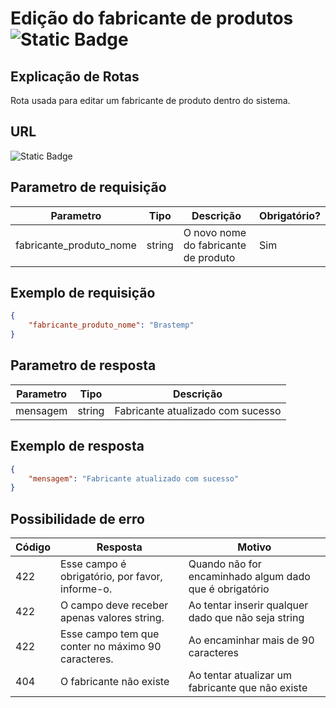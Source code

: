 # Edição do fabricante de produtos ![Static Badge](https://img.shields.io/badge/Rota_autenticada-49CC90)

## Explicação de Rotas

Rota usada para editar um fabricante de produto dentro do sistema.

## URL

![Static Badge](https://img.shields.io/badge/PUT-%2Fapi%2Fv1%2Ffabricante__produto%2Ffabricante%2Fedicao%2F{id}-%23FCA130)

## Parametro de requisição

| Parametro               | Tipo   | Descrição                            | Obrigatório? |
|-------------------------|--------|--------------------------------------|--------------|
| fabricante_produto_nome | string | O novo nome do fabricante de produto | Sim          |

## Exemplo de requisição

```json
{
    "fabricante_produto_nome": "Brastemp"
}
```

## Parametro de resposta

| Parametro | Tipo   | Descrição                         |
|-----------|--------|-----------------------------------|
| mensagem  | string | Fabricante atualizado com sucesso |

## Exemplo de resposta

```json
{
    "mensagem": "Fabricante atualizado com sucesso"
}
```

## Possibilidade de erro

| Código | Resposta                                           | Motivo                                                  |
|--------|----------------------------------------------------|---------------------------------------------------------|
| 422    | Esse campo é obrigatório, por favor, informe-o.    | Quando não for encaminhado algum dado que é obrigatório |
| 422    | O campo deve receber apenas valores string.        | Ao tentar inserir qualquer dado que não seja string     |
| 422    | Esse campo tem que conter no máximo 90 caracteres. | Ao encaminhar mais de 90 caracteres                     |
| 404    | O fabricante não existe                            | Ao tentar atualizar um fabricante que não existe        |
